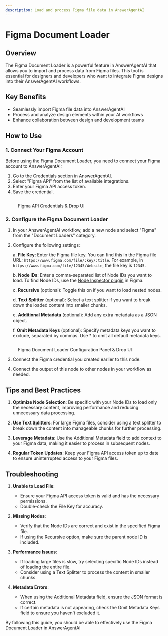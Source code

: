 ```yaml
---
description: Load and process Figma file data in AnswerAgentAI
---
```


# Figma Document Loader

## Overview

The Figma Document Loader is a powerful feature in AnswerAgentAI that allows you to import and process data from Figma files. This tool is essential for designers and developers who want to integrate Figma designs into their AnswerAgentAI workflows.

## Key Benefits

-   Seamlessly import Figma file data into AnswerAgentAI
-   Process and analyze design elements within your AI workflows
-   Enhance collaboration between design and development teams

## How to Use

### 1. Connect Your Figma Account

Before using the Figma Document Loader, you need to connect your Figma account to AnswerAgentAI:

1. Go to the Credentials section in AnswerAgentAI.
2. Select "Figma API" from the list of available integrations.
3. Enter your Figma API access token.
4. Save the credential.

<!-- TODO: Screenshot of the Credentials section with Figma API selected -->
<figure><img src="/.gitbook/assets/screenshots/figmaapicredentials.png" alt="" /><figcaption><p> Figma API Credentials &#x26; Drop UI</p></figcaption></figure>

### 2. Configure the Figma Document Loader

1. In your AnswerAgentAI workflow, add a new node and select "Figma" from the "Document Loaders" category.
2. Configure the following settings:

    a. **File Key**: Enter the Figma file key. You can find this in the Figma file URL: `https://www.figma.com/file/:key/:title`. For example, in `https://www.figma.com/file/12345/Website`, the file key is `12345`.

    b. **Node IDs**: Enter a comma-separated list of Node IDs you want to load. To find Node IDs, use the [Node Inspector plugin](https://www.figma.com/community/plugin/758276196886757462/Node-Inspector) in Figma.

    c. **Recursive** (optional): Toggle this on if you want to load nested nodes.

    d. **Text Splitter** (optional): Select a text splitter if you want to break down the loaded content into smaller chunks.

    e. **Additional Metadata** (optional): Add any extra metadata as a JSON object.

    f. **Omit Metadata Keys** (optional): Specify metadata keys you want to exclude, separated by commas. Use \* to omit all default metadata keys.

<!-- TODO: Screenshot of the Figma Document Loader configuration panel -->
<figure><img src="/.gitbook/assets/screenshots/figmaconfiguration.png" alt="" /><figcaption><p> Figma Document Loader Configuration Panel &#x26; Drop UI</p></figcaption></figure>

3. Connect the Figma credential you created earlier to this node.

4. Connect the output of this node to other nodes in your workflow as needed.

## Tips and Best Practices

1. **Optimize Node Selection**: Be specific with your Node IDs to load only the necessary content, improving performance and reducing unnecessary data processing.

2. **Use Text Splitters**: For large Figma files, consider using a text splitter to break down the content into manageable chunks for further processing.

3. **Leverage Metadata**: Use the Additional Metadata field to add context to your Figma data, making it easier to process in subsequent nodes.

4. **Regular Token Updates**: Keep your Figma API access token up to date to ensure uninterrupted access to your Figma files.

## Troubleshooting

1. **Unable to Load File**:

    - Ensure your Figma API access token is valid and has the necessary permissions.
    - Double-check the File Key for accuracy.

2. **Missing Nodes**:

    - Verify that the Node IDs are correct and exist in the specified Figma file.
    - If using the Recursive option, make sure the parent node ID is included.

3. **Performance Issues**:

    - If loading large files is slow, try selecting specific Node IDs instead of loading the entire file.
    - Consider using a Text Splitter to process the content in smaller chunks.

4. **Metadata Errors**:
    - When using the Additional Metadata field, ensure the JSON format is correct.
    - If certain metadata is not appearing, check the Omit Metadata Keys field to ensure you haven't excluded it.

By following this guide, you should be able to effectively use the Figma Document Loader in AnswerAgentAI
